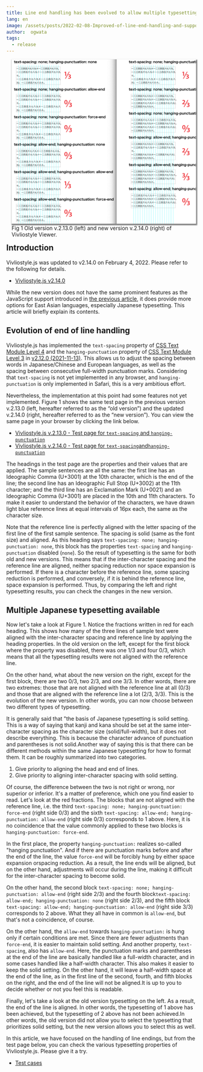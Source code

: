```yaml
---
title: Line end handling has been evolved to allow multiple typesetting options
lang: en
image: /assets/posts/2022-02-08-Improved-of-line-end-handling-and-support-for-page-progression-direction-in-PDF/fig-1.png
author:  ogwata
tags:
  - release
---
```

<div style="float: right; margin: 0 0 1em 1em;"><img src="/assets/posts/2022-02-08-Improved-of-line-end-handling-and-support-for-page-progression-direction-in-PDF/fig-1.png" alt="Improved of line end handling" style="width: 850px;  box-shadow: 1px 2px 2.5px 1.5px grey;" /><figcaption>Fig 1 Old version v.2.13.0 (left) and new version v.2.14.0 (right) of Vivliostyle Viewer.</figcaption></div>

## Introduction

Vivliostyle.js was updated to v2.14.0 on February 4, 2022. Please refer to the following for details.

- [Vivliostyle.js v2.14.0](https://github.com/vivliostyle/vivliostyle.js/blob/master/CHANGELOG.md#2140-2022-02-04)

While the new version does not have the same prominent features as the JavaScript support introduced in [the previous article](https://vivliostyle.org/blog/2022/01/24/JavaScript-can-now-be-used-in-typesetting-by-Vivliostyle/), it does provide more options for East Asian languages, especially Japanese typesetting. This article will briefly explain its contents.


## Evolution of end of line handling

Vivliostyle.js has implemented the `text-spacing` property of [CSS Text Module Level 4](https://web.archive.org/web/20220127113120/https://drafts.csswg.org/css-text-4/#text-spacing-property) and the `hanging-punctuation` property of [CSS Text Module Level 3](https://www.w3.org/TR/css-text-3/#hanging-punctuation-property) in [v2.12.0 (2021-11-13)](https://github.com/vivliostyle/vivliostyle.js/blob/master/CHANGELOG.md#2120-2021-11-13). This allows us to adjust the spacing between words in Japanese/Chinese and European languages, as well as the spacing between consecutive full-width punctuation marks. Considering that `text-spacing` is not yet implemented in any browser, and `hanging-punctuation` is only implemented in Safari, this is a very ambitious effort.

Nevertheless, the implementation at this point had some features not yet implemented. Figure 1 shows the same test page in the previous version v.2.13.0 (left, hereafter referred to as the “old version”) and the updated v.2.14.0 (right, hereafter referred to as the “new version”). You can view the same page in your browser by clicking the link below.

- [Vivliostyle.js v.2.13.0 - Test page for `text-spacing` and `hanging-punctuation`](https://vivliostyle.github.io/viewer/v2.13.0/#src=https://github.com/vivliostyle/vivliostyle.js/blob/master/packages/core/test/files/text-spacing/ts-hp-allow-force-end.html)
- [Vivliostyle.js v.2.14.0 - Test page for `text-spacing`and`hanging-punctuation`](https://vivliostyle.org/viewer/#src=https://raw.githack.com/vivliostyle/vivliostyle.js/master/packages/core/test/files/text-spacing/ts-hp-allow-force-end.html)

The headings in the test page are the properties and their values that are applied. The sample sentences are all the same: the first line has an Ideographic Comma (U+3001) at the 10th character, which is the end of the line; the second line has an Ideographic Full Stop (U+3002) at the 11th character; and the third line has an Exclamation Mark (U+0021) and an Ideographic Comma (U+3001) are placed in the 10th and 11th characters. To make it easier to understand the behavior of the characters, we have drawn light blue reference lines at equal intervals of 16px each, the same as the character size.

Note that the reference line is perfectly aligned with the letter spacing of the first line of the first sample sentence. The spacing is solid (same as the font size) and aligned. As this heading says `text-spacing: none; hanging-punctuation: none`, this block has the properties `text-spacing` and `hanging-punctuation` disabled (`none`). So the result of typesetting is the same for both old and new versions. This means that if the inter-character spacing and the reference line are aligned, neither spacing reduction nor space expansion is performed. If there is a character before the reference line, some spacing reduction is performed, and conversely, if it is behind the reference line, space expansion is performed. Thus, by comparing the left and right typesetting results, you can check the changes in the new version.

## Multiple Japanese typesetting available

Now let's take a look at Figure 1. Notice the fractions written in red for each heading. This shows how many of the three lines of sample text were aligned with the inter-character spacing and  reference line by applying the heading properties. In the old version on the left, except for the first block where the property was disabled, there was one 1/3 and four 0/3, which means that all the typesetting results were not aligned with the reference line.

On the other hand, what about the new version on the right, except for the first block, there are two 0/3, two 2/3, and one 3/3. In other words, there are two extremes: those that are not aligned with the  reference line at all (0/3) and those that are aligned with the  reference line a lot (2/3, 3/3). This is the evolution of the new version. In other words, you can now choose between two different types of typesetting.

It is generally said that "the basis of Japanese typesetting is solid setting. This is a way of saying that kanji and kana should be set at the same inter-character spacing as the character size (solid/full-width), but it does not describe everything. This is because the character advance of punctuation and parentheses is not solid.Another way of saying this is that there can be different methods within the same Japanese typesetting for how to format them. It can be roughly summarized into two categories.

1. Give priority to aligning the head and end of lines.
2. Give priority to aligning inter-character spacing with solid setting.

Of course, the difference between the two is not right or wrong, nor superior or inferior. It's a matter of preference, which one you find easier to read. Let's look at the red fractions. The blocks that are not aligned with the reference line, i.e. the third `text-spacing: none; hanging-punctuation: force-end` (right side 0/3) and the sixth `text-spacing: allow-end; hanging-punctuation: allow-end` (right side 0/3) corresponds to 1 above. Here, it is no coincidence that the value commonly applied to these two blocks is `hanging-punctuation: force-end`.

In the first place, the property `hanging-punctuation:` realizes so-called "hanging punctuation". And if there are punctuation marks before and after the end of the line, the value `force-end` will be forcibly hung by either space expansion orspacing reduction. As a result, the line ends will be aligned, but on the other hand, adjustments will occur during the line, making it difficult for the inter-character spacing to become solid.

On the other hand, the second block `text-spacing: none; hanging-punctuation: allow-end` (right side 2/3) and the fourth block`text-spacing: allow-end; hanging-punctuation: none` (right side 2/3), and the fifth block `text-spacing: allow-end; hanging-punctuation: allow-end` (right side 3/3) corresponds to 2 above. What they all have in common is `allow-end`, but that's not a coincidence, of course.

On the other hand, the `allow-end` towards `hanging-punctuation:` is hung only if certain conditions are met. Since there are fewer adjustments than `force-end`, it is easier to maintain solid setting. And another property, `text-spacing`, also has `allow-end`. Here, the punctuation marks and parentheses at the end of the line are basically handled like a full-width character, and in some cases handled like a half-width character.  This also makes it easier to keep the solid setting. On the other hand, it will leave a half-width space at the end of the line, as in the first line of the second, fourth, and fifth blocks on the right, and the end of the line will not be aligned.It is up to you to decide whether or not you feel this is readable.

Finally, let's take a look at the old version typesetting on the left. As a result, the end of the line is aligned. In other words, the typesetting of 1 above has been achieved, but the typesetting of 2 above has not been achieved.In other words, the old version did not allow you to select the typesetting that prioritizes solid setting, but the new version allows you to select this as well.

In this article, we have focused on the handling of line endings, but from the test page below, you can check the various typesetting properties of Vivliostyle.js. Please give it a try.

- [Test cases](https://raw.githack.com/vivliostyle/vivliostyle.js/master/packages/core/test/files/)